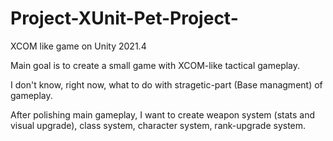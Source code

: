 # Project-XUnit-Pet-Project-
XCOM like game on Unity 2021.4

Main goal is to create a small game with XCOM-like tactical gameplay. 

I don't know, right now, what to do with stragetic-part (Base managment) of gameplay. 

After polishing main gameplay, I want to create weapon system (stats and visual upgrade), class system, character system, rank-upgrade system.
